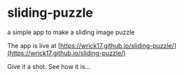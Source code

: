 # sliding-puzzle

a simple app to make a sliding image puzzle

The app is live at [https://wrick17.github.io/sliding-puzzle/](https://wrick17.github.io/sliding-puzzle/)

Give it a shot. See how it is...
